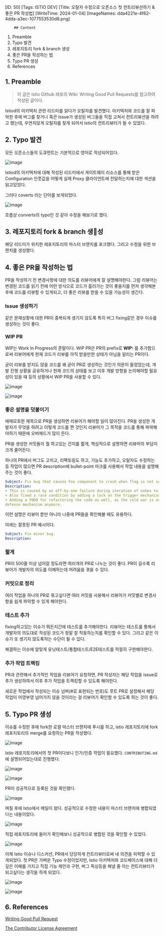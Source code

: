 [ID: 50]
		[Tags: ISTIO DEV]
		[Title: 오탈자 수정으로 오픈소스 첫 컨트리뷰션하기 & 좋은 PR 작성법]
		[WriteTime: 2024-01-04]
		[ImageNames: dda4221e-4f62-4dda-a3ec-1077553530d8.png]
		
		## Content

1. Preamble
2. Typo 발견
3. 레포지토리 fork & branch 생성
4. 좋은 PR을 작성하는 법
5. Typo PR 생성
6. References

## 1. Preamble

> 이 글은 Istio Github 레포의 Wiki: Writing Good Pull Requests를 참고하여 작성된 글이다.


Istiod의 아키텍처 관련 리드미를 읽다가 오탈자를 발견했다. 아키텍처와 코드를 잘 파악한 후에 버그를 찾거나 혹은 Issue가 생성된 버그들을 직접 고쳐서 컨트리뷰션을 하려고 했는데, 우연치않게 오탈자를 찾게 되어서 Istio의 컨트리뷰터가 될 수 있었다.

## 2. Typo 발견


모든 오픈소스들의 도큐먼트는 기본적으로 영어로 작성되어있다. 

![image](https://res.craft.do/user/full/6deb5b3a-d995-5f97-e85b-e7c3c5f9702a/doc/B830C062-AD20-4D51-AE9D-F6367DD08CC3/7141486F-C4B1-4646-8E29-AF39034D6CA3_2/1ZzvMNCJEFtCs2IM5sPv2QyzY6Ezdm0VdDwrx9xuy3Az/Image.png)

Istiod의 아키텍처에 대해 작성된 리드미에서 게이트웨이 리소스를 통해 받은 Configuration 인풋값을 어떻게 실제 Proxy 클라이언트에 전달하는지에 대한 섹션을 읽고있었다.

그러다 coverts 라는 단어를 보게되었다.

![image](https://res.craft.do/user/full/6deb5b3a-d995-5f97-e85b-e7c3c5f9702a/doc/B830C062-AD20-4D51-AE9D-F6367DD08CC3/1FDA10BA-31D7-4294-B6C1-58B72162C7BE_2/VTt7DDNpQJ976J26MfFhpVepy3qxatRUt9Eg0BbSuawz/Image.png)

흐름상 converts의 typo인 것 같아 수정을 해보기로 했다.

## 3. 레포지토리 fork & branch 생성


해당 리드미가 위치한 레포지토리의 마스터 브랜치를 포크했다. 그리고 수정을 위한 브랜치를 생성했다. 

## 4. 좋은 PR을 작성하는 법


PR을 작성하기 전 변경사항에 대한 의도를 리뷰어에게 잘 설명해야한다. 그럼 리뷰어는 변경된 코드를 읽기 전에 어떤 방식으로 코드가 흘러가는 것이 좋을지를 먼저 생각해본 후에 코드를 리뷰할 수 있게되고, 더 좋은 리뷰를 받을 수 있을 가능성이 생긴다.

### Issue 생성하기


같은 문제상황에 대한 PR이 중복되게 생기지 않도록 특히 버그 fixing같은 경우 이슈를 생성하는 것이 좋다. 

### WIP PR


WIP는 Work In Progress의 준말이다. WIP PR은 PR의 prefix로 **WIP:** 를 추가함으로써 리뷰어에게 현재 코드가 리뷰를 아직 받을만한 상태가 아님을 알리는 PR이다.

굳이 리뷰를 받지도 않을 코드를 왜 굳이 PR로 생성하는 것인가 의문이 들었었는데, 개발 진행 상황을 공유하거나 현재 코드의 상태를 보고 이후 개발 방향을 논의해야할 필요성이 있을 때 등의 상황에서 WIP PR을 사용할 수 있다.

![image](https://res.craft.do/user/full/6deb5b3a-d995-5f97-e85b-e7c3c5f9702a/doc/B830C062-AD20-4D51-AE9D-F6367DD08CC3/59A2B5F0-D395-47F7-AEDB-FFA1DA23BC64_2/rBWyIdqCueZwbGw6YRZ2xj8jSAAYIo3ePPaLmkNnor8z/Image.png)

![image](https://res.craft.do/user/full/6deb5b3a-d995-5f97-e85b-e7c3c5f9702a/doc/B830C062-AD20-4D51-AE9D-F6367DD08CC3/8AC53F2D-42AE-453C-8926-8D4E1BBFFFD3_2/zDZb4qeSm4PfJn03a4evOxrdPV8nyiYU5flAdeddvqMz/Image.png)

### 좋은 설명을 덧붙이기


애매모호한 제목으로 PR을 생성하면 리뷰어가 해야할 일이 많아진다. PR을 생성한 개발자가 무엇을 하려고 이렇게 코드를 짠 것인지 리뷰어가 그 목적을 코드를 통해 파악해야하기 때문에 오버헤드가 많이 든다.

PR을 생성한 커밋들이 뭘 하고있는 건지를 짧게, 핵심적으로 설명하면 리뷰어의 부담이 크게 줄어든다.

하나의 PR에서 버그도 고치고, 리팩토링도 하고, 기능도 추가하고, 오탈자도 수정하는 등 작업이 많으면 PR description에 bullet-point 마크를 사용해서 작업 내용을 설명해주는 것이 좋다.

```yaml
Subject: Fix bug that causes Foo component to crash when flag is not set.
Description:
+ This is caused by an off-by-one failure during iteration of nukes to launch.
+ Also fixed a race condition by adding a lock on the trigger mechanism that caused concurrent launches that caused a crash in the silo.
+ Adding a TODO for refactoring the code as well, as the cold war is over and we don't need this particular
defense mechanism anymore.
```


이런 설명은 리뷰어 뿐만 아니라 나중에 PR들을 확인해볼 때도 유용하다.

아래는 잘못된 PR 예시이다.

```yaml
Subject: Fix minor bug.
Description:
```


### 짧게


PR이 500줄 이상 넘어갈 정도라면 여러개의 PR로 나누는 것이 좋다. PR이 길수록 리뷰어가 개발자의 의도를 이해하는데 어려움을 겪을 수 있다.

### 커밋으로 정리


여러 작업을 하나의 PR로 묶고싶다면 여러 커밋을 사용해서 리뷰어가 커밋별로 변경사항을 쉽게 파악할 수 있게 해야한다. 

### 테스트 추가


fixing하고있는 이슈가 뭐든지간에 테스트를 추가해야한다. 리뷰어는 테스트를 통해서 개발자의 의도대로 작성된 코드가 정말 잘 작동하는지를 확인할 수 있다. 그리고 같은 이슈가 또 생기지 않도록하는 수단이 될 수 있다.

해결하는 이슈에 알맞게 유닛테스트/통합테스트/E2E테스트를 적절히 구현해야한다.

### 추가 작업 트랙킹


PR과 관련해서 추가적인 작업을 리뷰어가 요청하면, PR 작성자는 해당 작업을 issue로 추가 생성하여서 이후 추가 작업을 트랙킹할 수 있도록 해야한다.

새로운 작업에서 작성되는 이슈 넘버(#로 표현되는 번호)도 루트 PR로 설정해서 해당 작업이 어영부영 넘어가지 않을 것이라는 걸 리뷰어가 확인할 수 있도록 하는 것이 좋다.

## 5. Typo PR 생성


이슈를 수정한 후에 fork한 로컬 마스터 브랜치에 푸시를 하고, istio 레포지토리에 fork 레포지토리의 merge를 요청하는 PR을 작성했다.

![image](https://res.craft.do/user/full/6deb5b3a-d995-5f97-e85b-e7c3c5f9702a/doc/B830C062-AD20-4D51-AE9D-F6367DD08CC3/47DEC89B-2CFE-4162-80D6-A5A40A9C392B_2/V70tBMg4WUsT2A1v8IMDBuyVDnV9c5LEdcVxRJkUMd8z/Image.png)

Istio 레포지토리에서의 첫 PR이다보니 인가/인증 작업이 필요했다. `CONTRIBUTING.md`에 설명되어있는대로 진행했다.

![image](https://res.craft.do/user/full/6deb5b3a-d995-5f97-e85b-e7c3c5f9702a/doc/B830C062-AD20-4D51-AE9D-F6367DD08CC3/8B4200E9-05E6-4D67-888F-EBD7C873951F_2/BbM9VhvwN12sxuyIjmDwxZzKZhuIE3WxlnAtZEjIxgIz/Image.png)

![image](https://res.craft.do/user/full/6deb5b3a-d995-5f97-e85b-e7c3c5f9702a/doc/B830C062-AD20-4D51-AE9D-F6367DD08CC3/DBD4EC91-B91C-42CC-9B49-1D62DBFD8A9C_2/XCy7NAVT2rRZFDglFxJJtmyhZjek86j0cRTPuViKRPAz/Image.png)

PR이 성공적으로 등록된 것을 확인했다.

![image](https://res.craft.do/user/full/6deb5b3a-d995-5f97-e85b-e7c3c5f9702a/doc/B830C062-AD20-4D51-AE9D-F6367DD08CC3/183F1568-CD94-4E06-A165-B16EF467BDEE_2/79MIE2tmcnJX24BxvAJ9svferRVimK62a2XdBif4HiUz/Image.png)

며칠 후에 Istio에서 메일이 왔다. 성공적으로 수정한 내용이 마스터 브랜치에 병합되었다는 내용이었다.

![image](https://res.craft.do/user/full/6deb5b3a-d995-5f97-e85b-e7c3c5f9702a/doc/57422FB1-01A4-4806-9CDE-3228EA52D017/974F97A7-21BA-47E7-952E-7723A8BD0F41_2/Nr24dZfEPPbbYyLExEn4UbcQ9YizObElATn6SYxnmzYz/Image.png)

직접 레포지토리에 들어가 확인해보니 성공적으로 병합된 것을 확인할 수 있었다.

![image](https://res.craft.do/user/full/6deb5b3a-d995-5f97-e85b-e7c3c5f9702a/doc/B830C062-AD20-4D51-AE9D-F6367DD08CC3/8FEB4AD9-C95A-4286-A0E7-495530D236B6_2/BKFwL6U9p0Rt638NOUbM5qdKlAfXyTHa4TPYYcz96W0z/Image.png)

이제 Istio 이슈나 디스커션, PR에서 당당하게 컨트리뷰터로써 내 의견을 피력할 수 있게되었다. 첫 PR은 가벼운 Typo 수정이었지만, Istio 아키텍처와 코드베이스에 대해 더 깊은 이해를 가지고 직접 기능 제안과 구현, 버그 픽싱등을 해낼 줄 아는 컨트리뷰터가 되고싶다는 생각을 하게 되었다.

![image](https://res.craft.do/user/full/6deb5b3a-d995-5f97-e85b-e7c3c5f9702a/doc/B830C062-AD20-4D51-AE9D-F6367DD08CC3/60FB2FA1-7E90-45CC-A991-80E5FC6A6843_2/T5xo0OoHgjQxaXdg1vLtAyaWJRzclsMEyFW090H10q0z/Image.png)

![image](https://res.craft.do/user/full/6deb5b3a-d995-5f97-e85b-e7c3c5f9702a/doc/B830C062-AD20-4D51-AE9D-F6367DD08CC3/C55E1350-DFAE-4864-A9F6-5AA499DFDE5F_2/Mb3C2Ea8ktr78rM1oy2ucVDJ4P7P3Rc5IxO1HlPz760z/Image.png)

## 6. References


[Writing Good Pull Request](https://github.com/istio/istio/wiki/Writing-Good-Pull-Requests)

[The Contributor License Agreement](https://github.com/istio/community/blob/master/CLA.md)
